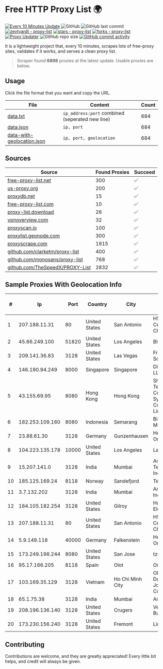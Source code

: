 
# Free HTTP Proxy List 🌍

[![Every 10 Minutes Update](https://github.com/mertguvencli/http-proxy-list/actions/workflows/main.yml/badge.svg?branch=main)](https://github.com/mertguvencli/http-proxy-list/actions/workflows/main.yml)
![GitHub](https://img.shields.io/github/license/mertguvencli/http-proxy-list)
![GitHub last commit](https://img.shields.io/github/last-commit/mertguvencli/http-proxy-list)
[![zevtyardt - proxy-list](https://img.shields.io/static/v1?label=zevtyardt&message=proxy-list&color=blue&logo=github)](https://github.com/zevtyardt/proxy-list "Go to GitHub repo")
[![stars - proxy-list](https://img.shields.io/github/stars/zevtyardt/proxy-list?style=social)](https://github.com/zevtyardt/proxy-list)
[![forks - proxy-list](https://img.shields.io/github/forks/zevtyardt/proxy-list?style=social)](https://github.com/zevtyardt/proxy-list)
[![Proxy Updater](https://github.com/zevtyardt/proxy-list/workflows/Proxy%20Updater/badge.svg)](https://github.com/zevtyardt/proxy-list/actions?query=workflow:"Proxy+Updater")
![GitHub repo size](https://img.shields.io/github/repo-size/zevtyardt/proxy-list)
[![GitHub commit activity](https://img.shields.io/github/commit-activity/m/zevtyardt/proxy-list?logo=commits)](https://github.com/zevtyardt/proxy-list/commits/main)

It is a lightweight project that, every 10 minutes, scrapes lots of free-proxy sites, validates if it works, and serves a clean proxy list.

> Scraper found **6898** proxies at the latest update. Usable proxies are below.

## Usage

Click the file format that you want and copy the URL.

|File|Content|Count|
|----|-------|-----|
|[data.txt](https://raw.githubusercontent.com/mertguvencli/http-proxy-list/main/proxy-list/data.txt)|`ip_address:port` combined (seperated new line)|684|
|[data.json](https://raw.githubusercontent.com/mertguvencli/http-proxy-list/main/proxy-list/data.json)|`ip, port`|684|
|[data-with-geolocation.json](https://raw.githubusercontent.com/mertguvencli/http-proxy-list/main/proxy-list/data-with-geolocation.json)|`ip, port, geolocation`|684|

## Sources

|Source|Found Proxies|Succeed|
|------|-------------|-------|
|[free-proxy-list.net](https://free-proxy-list.net)|300|✅|
|[us-proxy.org](https://www.us-proxy.org)|200|✅|
|[proxydb.net](http://proxydb.net)|15|✅|
|[free-proxy-list.com](https://free-proxy-list.com/?page=&port=&type%5B%5D=http&type%5B%5D=https&up_time=0&search=Search)|10|✅|
|[proxy-list.download](https://www.proxy-list.download/HTTP)|26|✅|
|[vpnoverview.com](https://vpnoverview.com/privacy/anonymous-browsing/free-proxy-servers)|32|✅|
|[proxyscan.io](https://www.proxyscan.io)|100|✅|
|[proxylist.geonode.com](https://proxylist.geonode.com/api/proxy-list?limit=300&page=1&sort_by=lastChecked&sort_type=desc&protocols=http,https)|300|✅|
|[proxyscrape.com](https://api.proxyscrape.com/v2/?request=displayproxies&protocol=http&timeout=10000&country=all&ssl=all&anonymity=all)|1915|✅|
|[github.com/clarketm/proxy-list](https://raw.githubusercontent.com/clarketm/proxy-list/master/proxy-list-raw.txt)|400|✅|
|[github.com/monosans/proxy-list](https://raw.githubusercontent.com/monosans/proxy-list/main/proxies/http.txt)|768|✅|
|[github.com/TheSpeedX/PROXY-List](https://raw.githubusercontent.com/TheSpeedX/PROXY-List/master/http.txt)|2832|✅|


## Sample Proxies With Geolocation Info

|#|Ip|Port|Country|City|Internet Service Provider|
|-|--|----|-------|----|-------------------------|
|1|207.188.11.31|80|United States|San Antonio|H5 Data Centers - Chandler LLC|
|2|45.66.249.100|51820|United States|Los Angeles|BlueVPS OU|
|3|209.141.36.83|3128|United States|Las Vegas|FranTech Solutions|
|4|146.190.94.249|8000|Singapore|Singapore|DigitalOcean, LLC|
|5|43.155.69.95|8080|Hong Kong|Hong Kong|Shenzhen Tencent Computer Systems Company Limited|
|6|182.253.109.160|8080|Indonesia|Semarang|Biznet Metronet|
|7|23.88.61.30|3128|Germany|Gunzenhausen|Hetzner Online GmbH|
|8|104.223.135.178|10000|United States|Los Angeles|LayerHost|
|9|15.207.141.0|3128|India|Mumbai|Amazon Technologies Inc.|
|10|185.125.169.24|8118|Norway|Sandefjord|TerraHost AS|
|11|3.7.132.202|3128|India|Mumbai|Amazon.com, Inc.|
|12|184.105.182.254|3128|United States|Gilroy|Hurricane Electric LLC|
|13|207.188.11.31|80|United States|San Antonio|H5 Data Centers - Chandler LLC|
|14|5.9.149.118|40000|Germany|Falkenstein|Hetzner Online GmbH|
|15|173.249.198.244|8080|United States|San Jose|tzulo, inc.|
|16|95.17.166.205|8118|Spain|Olot|Orange Spain|
|17|103.169.35.129|3128|Vietnam|Ho Chi Minh City|ODS Online Data Solution Joint Stock Company|
|18|65.1.75.38|3128|India|Mumbai|Amazon.com|
|19|208.196.136.140|3128|United States|Crugers|Verizon Business|
|20|173.230.156.240|3128|United States|Fremont|Linode, LLC|



## Contributing

Contributions are welcome, and they are greatly appreciated! Every
little bit helps, and credit will always be given.

